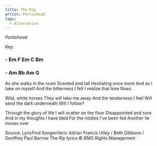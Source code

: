```yaml
---
title: The Rip
artist: Portishead
tags: 
  - Alternative
---
```

*Portishead*

Key: 
### - Em F Em C Bm 
### - Am Bb Am G 

As she walks in the room Scented and tall
Hesitating once more And as I take on myself
And the bitterness I felt I realize that love flows

Wild, white horses They will take me away
And the tenderness I feel Will send the dark underneath
Will I follow?

Through the glory of life I will scatter on the floor
Disappointed and sore And in my thoughts I have bled
For the riddles I've been fed Another lie moves over

Source: LyricFind
Songwriters: Adrian Francis Utley / Beth Gibbons / Geoffrey Paul Barrow
The Rip lyrics © BMG Rights Management